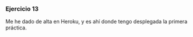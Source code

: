 ### Ejercicio 13

Me he dado de alta en Heroku, y es ahí donde tengo desplegada la primera práctica.